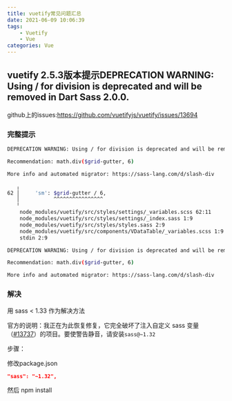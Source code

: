 ```yaml
---
title: vuetify常见问题汇总
date: 2021-06-09 10:06:39
tags:
	- Vuetify
	- Vue
categories: Vue
---
```


## vuetify 2.5.3版本提示DEPRECATION WARNING: Using / for division is deprecated and will be removed in Dart Sass 2.0.0.

github上的issues:https://github.com/vuetifyjs/vuetify/issues/13694

### 完整提示

```bash
DEPRECATION WARNING: Using / for division is deprecated and will be removed in Dart Sass 2.0.0.

Recommendation: math.div($grid-gutter, 6)

More info and automated migrator: https://sass-lang.com/d/slash-div

   ╷
62 │     'sm': $grid-gutter / 6,
   │           ^^^^^^^^^^^^^^^^
   ╵
    node_modules/vuetify/src/styles/settings/_variables.scss 62:11      @import
    node_modules/vuetify/src/styles/settings/_index.sass 1:9            @import
    node_modules/vuetify/src/styles/styles.sass 2:9                     @import
    node_modules/vuetify/src/components/VDataTable/_variables.scss 1:9  @import
    stdin 2:9                                                           root stylesheet

DEPRECATION WARNING: Using / for division is deprecated and will be removed in Dart Sass 2.0.0.

Recommendation: math.div($grid-gutter, 6)

More info and automated migrator: https://sass-lang.com/d/slash-div

```

### 解决

用  sass < 1.33 作为解决方法

官方的说明：我正在为此恢复修复，它完全破坏了注入自定义 sass 变量（[#13737](https://github.com/vuetifyjs/vuetify/issues/13737)）的项目。要使警告静音，请安装`sass@~1.32`

步骤：

修改package.json

```json
"sass": "~1.32",
```

然后 npm install

